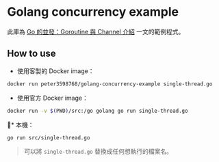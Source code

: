 # Golang concurrency example

此庫為 [Go 的並發：Goroutine 與 Channel 介紹]() 一文的範例程式。

## How to use

* 使用客製的 Docker image：

```bash
docker run peter3598768/golang-concurrency-example single-thread.go
```

* 使用官方 Docker image：

```bash
docker run -v $(PWD)/src:/go golang go run single-thread.go
```

* 本機：

```bash
go run src/single-thread.go
```

> 可以將 `single-thread.go` 替換成任何想執行的檔案名。
